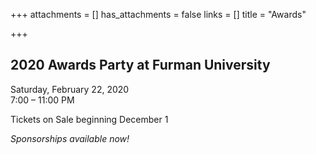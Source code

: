 +++
attachments = []
has_attachments = false
links = []
title = "Awards"

+++
## 2020 Awards Party at Furman University

Saturday, February 22, 2020  
7:00 – 11:00 PM

Tickets on Sale beginning December 1

_Sponsorships available now!_